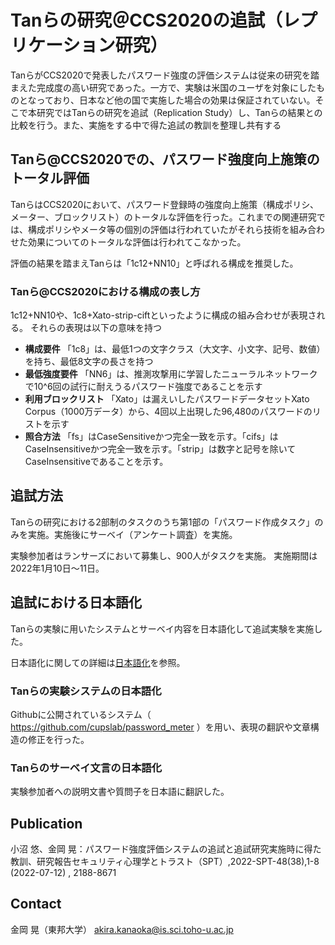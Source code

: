 Tanらの研究＠CCS2020の追試（レプリケーション研究）
====
TanらがCCS2020で発表したパスワード強度の評価システムは従来の研究を踏まえた完成度の高い研究であった。一方で、実験は米国のユーザを対象にしたものとなっており、日本など他の国で実施した場合の効果は保証されていない。そこで本研究ではTanらの研究を追試（Replication Study）し、Tanらの結果との比較を行う。また、実施をする中で得た追試の教訓を整理し共有する

## Tanら@CCS2020での、パスワード強度向上施策のトータル評価
TanらはCCS2020において、パスワード登録時の強度向上施策（構成ポリシ、メーター、ブロックリスト）のトータルな評価を行った。これまでの関連研究では、構成ポリシやメータ等の個別の評価は行われていたがそれら技術を組み合わせた効果についてのトータルな評価は行われてこなかった。

評価の結果を踏まえTanらは「1c12+NN10」と呼ばれる構成を推奨した。

### Tanら@CCS2020における構成の表し方
1c12+NN10や、1c8+Xato-strip-ciftといったように構成の組み合わせが表現される。
それらの表現は以下の意味を持つ
- **構成要件** 「1c8」は、最低1つの文字クラス（大文字、小文字、記号、数値）を持ち、最低8文字の長さを持つ
- **最低強度要件** 「NN6」は、推測攻撃用に学習したニューラルネットワークで10^6回の試行に耐えうるパスワード強度であることを示す
- **利用ブロックリスト** 「Xato」は漏えいしたパスワードデータセットXato Corpus（1000万データ）から、4回以上出現した96,480のパスワードのリストを示す
- **照合方法** 「fs」はCaseSensitiveかつ完全一致を示す。「cifs」はCaseInsensitiveかつ完全一致を示す。「strip」は数字と記号を除いてCaseInsensitiveであることを示す。

## 追試方法
Tanらの研究における2部制のタスクのうち第1部の「パスワード作成タスク」のみを実施。実施後にサーベイ（アンケート調査）を実施。

実験参加者はランサーズにおいて募集し、900人がタスクを実施。
実施期間は2022年1月10日～11日。

## 追試における日本語化
Tanらの実験に用いたシステムとサーベイ内容を日本語化して追試実験を実施した。

日本語化に関しての詳細は[日本語化](/localization_ja/)を参照。

### Tanらの実験システムの日本語化
Githubに公開されているシステム（ https://github.com/cupslab/password_meter ）を用い、表現の翻訳や文章構造の修正を行った。

### Tanらのサーベイ文言の日本語化
実験参加者への説明文書や質問子を日本語に翻訳した。


## Publication

小沼 悠、金岡 晃：パスワード強度評価システムの追試と追試研究実施時に得た教訓、研究報告セキュリティ心理学とトラスト（SPT）,2022-SPT-48(38),1-8 (2022-07-12) , 2188-8671

## Contact

金岡 晃（東邦大学）
akira.kanaoka@is.sci.toho-u.ac.jp